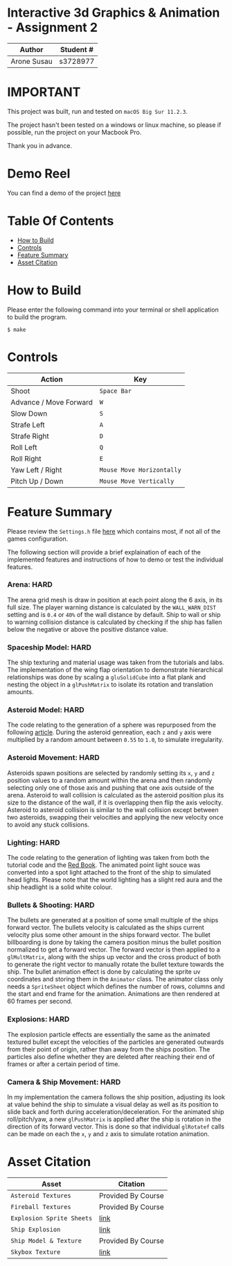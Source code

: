 # Interactive 3d Graphics & Animation - Assignment 2

| Author | Student # | 
|---------------------|----------|
| Arone Susau         | s3728977 |

# IMPORTANT
This project was built, run and tested on ```macOS Big Sur 11.2.3```.

The project hasn't been tested on a windows or linux machine, so please if possible, run the project on your Macbook Pro.

Thank you in advance.

# Demo Reel

You can find a demo of the project [here](https://aronesusau.s3.ap-southeast-2.amazonaws.com/asteroids3d.mp4)

# Table Of Contents
- [How to Build](#How-to-Build)
- [Controls](#Controls)
- [Feature Summary](#Feature-Summary)
- [Asset Citation](#Asset-Citation)

# How to Build

Please enter the following command into your terminal or shell application to build the program.

```
$ make
```
# Controls
| Action                 | Key                       |
|------------------------|---------------------------|
| Shoot                  | `Space Bar`               |
| Advance / Move Forward | `W`                       |
| Slow Down              | `S`                       |
| Strafe Left            | `A`                       |
| Strafe Right           | `D`                       |
| Roll Left              | `Q`                       |
| Roll Right             | `E`                       |
| Yaw Left / Right       | `Mouse Move Horizontally` |
| Pitch Up / Down        | `Mouse Move Vertically`   |

# Feature Summary

Please review the `Settings.h` file [here](src/headers/Settings.h) which contains most, if not all of the games configuration.

The following section will provide a brief explaination of each of the implemented features and instructions of how to demo or test the individual features.

### Arena: HARD
The arena grid mesh is draw in position at each point along the 6 axis, in its full size. The player warning distance is calculated by the `WALL_WARN_DIST` setting and is `0.4` or `40%` of the wall distance by default. Ship to wall or ship to warning collision distance is calculated by checking if the ship has fallen below the negative or above the positive distance value.

### Spaceship Model: HARD
The ship texturing and material usage was taken from the tutorials and labs. The implementation of the wing flap orientation to demonstrate hierarchical relationships was done by scaling a `gluSolidCube` into a flat plank and nesting the object in a `glPushMatrix` to isolate its rotation and translation amounts.

### Asteroid Model: HARD
The code relating to the generation of a sphere was repurposed from the following [article](http://www.songho.ca/opengl/gl_sphere.html#:~:text=In%20order%20to%20draw%20the,triangle%20strip%20cannot%20be%20used). During the asteroid genreation, each `z` and `y` axis were multiplied by a random amount between `0.55` to `1.0`, to simulate irregularity.

### Asteroid Movement: HARD
Asteroids spawn positions are selected by randomly setting its `x`, `y` and `z` position values to a random amount within the arena and then randomly selecting only one of those axis and pushing that one axis outside of the arena. Asteroid to wall collision is calculated as the asteroid position plus its size to the distance of the wall, if it is overlapping then flip the axis velocity. Asteroid to asteroid collision is similar to the wall collision except between two asteroids, swapping their velocities and applying the new velocity once to avoid any stuck collisions.

### Lighting: HARD
The code relating to the generation of lighting was taken from both the tutorial code and the [Red Book](https://www.glprogramming.com/red/chapter05.html). The animated point light souce was converted into a spot light attached to the front of the ship to simulated head lights. Please note that the world lighting has a slight red aura and the ship headlight is a solid white colour.

### Bullets & Shooting: HARD
The bullets are generated at a position of some small multiple of the ships forward vector. The bullets velocity is calculated as the ships current velocity plus some other amount in the ships forward vector. The bullet billboarding is done by taking the camera position minus the bullet position normalized to get a forward vector. The forward vector is then applied to a `glMultMatrix`, along with the ships up vector and the cross product of both to generate the right vector to manually rotate the bullet texture towards the ship. The bullet animation effect is done by calculating the sprite uv coordinates and storing them in the `Animator` class. The animator class only needs a `SpriteSheet` object which defines the number of rows, columns and the start and end frame for the animation. Animations are then rendered at 60 frames per second.

### Explosions: HARD
The explosion particle effects are essentially the same as the animated textured bullet except the velocities of the particles are generated outwards from their point of origin, rather than away from the ships position. The particles also define whether they are deleted after reaching their end of frames or after a certain period of time.

### Camera & Ship Movement: HARD
In my implementation the camera follows the ship position, adjusting its look at value behind the ship to simulate a visual delay as well as its position to slide back and forth during acceleration/deceleration. For the animated ship roll/pitch/yaw, a new `glPushMatrix` is applied after the ship is rotation in the direction of its forward vector. This is done so that individual `glRotatef` calls can be made on each the `x`, `y` and `z` axis to simulate rotation animation.

# Asset Citation

| Asset | Citation |
|-------|----------|
| `Asteroid Textures` | Provided By Course |
| `Fireball Textures` | Provided By Course |
| `Explosion Sprite Sheets` | [link](https://opengameart.org/art-search?keys=explosion) |
| `Ship Explosion` | [link](https://opengameart.org/content/2d-explosion-animations-frame-by-frame) |
| `Ship Model & Texture` | Provided By Course |
| `Skybox Texture` | [link](http://wwwtyro.github.io/space-3d/#animationSpeed=1&fov=80&nebulae=true&pointStars=true&resolution=1024&seed=1a553z8s3oi&stars=true&sun=true) |

